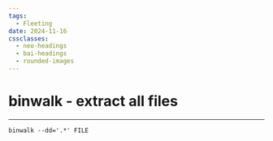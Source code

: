 ```yaml
---
tags:
  - Fleeting
date: 2024-11-16
cssclasses:
  - neo-headings
  - bai-headings
  - rounded-images
---
```

# binwalk - extract all files
***
```shell
binwalk --dd='.*' FILE
```
